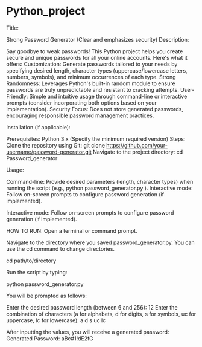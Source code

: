 # Python_project

Title:

Strong Password Generator (Clear and emphasizes security)
Description:

Say goodbye to weak passwords! This Python project helps you create secure and unique passwords for all your online accounts.
Here's what it offers:
Customization: Generate passwords tailored to your needs by specifying desired length, character types (uppercase/lowercase letters, numbers, symbols), and minimum occurrences of each type.
Strong Randomness: Leverages Python's built-in random module to ensure passwords are truly unpredictable and resistant to cracking attempts.
User-Friendly: Simple and intuitive usage through command-line or interactive prompts (consider incorporating both options based on your implementation).
Security Focus: Does not store generated passwords, encouraging responsible password management practices.

Installation (if applicable):

Prerequisites: Python 3.x (Specify the minimum required version)
Steps:
Clone the repository using Git: git clone https://github.com/your-username/password-generator.git
Navigate to the project directory: cd Password_generator

Usage:

Command-line: Provide desired parameters (length, character types) when running the script (e.g., python password_generator.py ).
Interactive mode: Follow on-screen prompts to configure password generation (if implemented).

Interactive mode: Follow on-screen prompts to configure password generation (if implemented).

HOW TO RUN:
Open a terminal or command prompt.

Navigate to the directory where you saved password_generator.py. You can use the cd command to change directories. 

cd path/to/directory

Run the script by typing:

python password_generator.py

You will be prompted as follows:

Enter the desired password length (between 6 and 256): 12
Enter the combination of characters (a for alphabets, d for digits, s for symbols, uc for uppercase, lc for lowercase): a d s uc lc


After inputting the values, you will receive a generated password:
Generated Password: aBc#1!dE2fG



